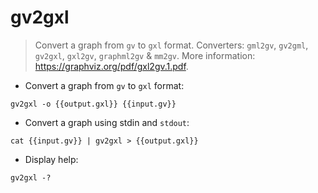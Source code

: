 # gv2gxl

> Convert a graph from `gv` to `gxl` format.
> Converters: `gml2gv`, `gv2gml`, `gv2gxl`, `gxl2gv`, `graphml2gv` & `mm2gv`.
> More information: <https://graphviz.org/pdf/gxl2gv.1.pdf>.

- Convert a graph from `gv` to `gxl` format:

`gv2gxl -o {{output.gxl}} {{input.gv}}`

- Convert a graph using stdin and `stdout`:

`cat {{input.gv}} | gv2gxl > {{output.gxl}}`

- Display help:

`gv2gxl -?`
